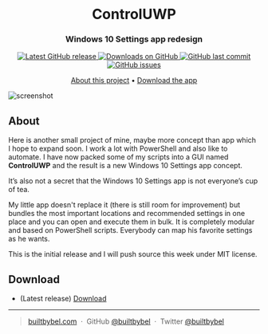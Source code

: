 <h1 align="center">
  <br>

  <br>
  ControlUWP
  <br>
</h1>

<h3 align="center">Windows 10 Settings app redesign</h3>

<p align="center">
<a href="https://github.com/builtbybel/control-uwp/releases/latest" target="_blank">
<img alt="Latest GitHub release" src="https://img.shields.io/github/release/builtbybel/control-uwp.svg?style=flat-square" />
</a>
	
<a href="https://github.com/builtbybel/bloatbox/releases" target="_blank">
<img alt="Downloads on GitHub" src="https://img.shields.io/github/downloads/builtbybel/control-uwp/total.svg?style=flat-square" />
</a>

<a href="https://github.com/builtbybel/bloatbox/commits/master">
<img src="https://img.shields.io/github/last-commit/builtbybel/control-uwp.svg?style=flat-square&logo=github&logoColor=white"
alt="GitHub last commit">
<a href="https://github.com/builtbybel/bloatbox/issues">
<img src="https://img.shields.io/github/issues-raw/builtbybel/control-uwp.svg?style=flat-square&logo=github&logoColor=white"
alt="GitHub issues">   
  
</p>

<p align="center">
  <a href="#about">About this project</a> •
  <a href="#download">Download the app</a>
</p>

![screenshot](https://github.com/builtbybel/control-uwp/blob/master/assets/controluwp.png)

## About

Here is another small project of mine, maybe more concept than app which I hope to expand soon.
I work a lot with PowerShell and also like to automate. I have now packed some of my scripts into a GUI named **ControlUWP** and the result is a new Windows 10 Settings app concept. 

It’s also not a secret that the Windows 10 Settings app is not everyone’s cup of tea. 

My little app doesn't replace it (there is still room for improvement) but bundles the most important locations and recommended settings in one place and you can open and execute them in bulk. It is completely modular and based on PowerShell scripts. 
Everybody can map his favorite settings as he wants.

This is the initial release and I will push source this week under MIT license.

## Download

- (Latest release) [Download](https://github.com/builtbybel/control-uwp/releases)

---

> [builtbybel.com](https://www.builtbybel.com) &nbsp;&middot;&nbsp;
> GitHub [@builtbybel](https://github.com/builtbybel) &nbsp;&middot;&nbsp;
> Twitter [@builtbybel](https://twitter.com/builtbybel)
